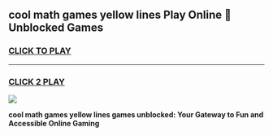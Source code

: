 
## cool math games yellow lines Play Online 👋 Unblocked Games
<h3>
<a href="https://news.freeplayer.one?title=cool_math_games_yellow_lines&ref=17CMG">CLICK TO PLAY</a></h3>
<hr>

<h3>
<a href="https://news.freeplayer.one?title=cool_math_games_yellow_lines&ref=17CMG">CLICK 2 PLAY</a>
  
</h3>

<a href="https://news.freeplayer.one?title=cool_math_games_yellow_lines&ref=17CMG/"><img src="https://clearcache.store/games.png"></a>


**cool math games yellow lines games unblocked: Your Gateway to Fun and Accessible Online Gaming**
